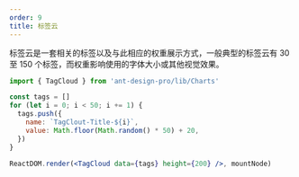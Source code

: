 ```yaml
---
order: 9
title: 标签云
---
```


标签云是一套相关的标签以及与此相应的权重展示方式，一般典型的标签云有 30 至 150 个标签，而权重影响使用的字体大小或其他视觉效果。

```jsx
import { TagCloud } from 'ant-design-pro/lib/Charts'

const tags = []
for (let i = 0; i < 50; i += 1) {
  tags.push({
    name: `TagClout-Title-${i}`,
    value: Math.floor(Math.random() * 50) + 20,
  })
}

ReactDOM.render(<TagCloud data={tags} height={200} />, mountNode)
```
